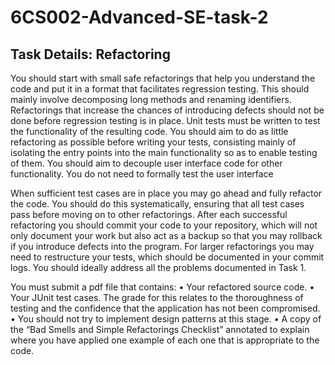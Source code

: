 # 6CS002-Advanced-SE-task-2
## Task Details: Refactoring

You should start with small safe refactorings that help you understand the code and put it in a format that facilitates regression testing. This should mainly involve decomposing long methods and renaming identifiers. Refactorings that increase the chances of  introducing defects should not be done before regression testing is in place. Unit tests must be written to test the functionality of the resulting code. You should aim to do as little refactoring as possible before writing your tests, consisting mainly of isolating the entry points into the main functionality so as to enable testing of them. You should aim to decouple user interface code for other functionality. You do not need to formally test the user interface

When sufficient test cases are in place you may go ahead and fully refactor the code. You should do this systematically, ensuring that all test cases pass before moving on to other refactorings. After each successful refactoring you should commit your code to your repository, which will not only document your work but also act as a backup so that you may rollback if you introduce defects into the program. For larger refactorings you may need to restructure your tests, which should be documented in your commit logs. You should ideally address all the problems documented in Task 1.

You must submit a pdf  file that contains:
•	Your refactored source code.
•	Your JUnit test cases. The grade for this relates to the thoroughness of testing and the confidence that the application has not been compromised.
•	You should not try to implement design patterns at this stage.
•	A copy of the “Bad Smells and Simple Refactorings Checklist” annotated to explain where you have applied one example of each one that is appropriate to the code.

